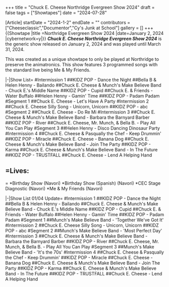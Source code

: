 +++
title = "Chuck E. Cheese Northridge Evergreen Show 2024"
draft = false
tags = ["Showtapes"]
date = "2024-07-28"

[Article]
startDate = "2024-1-2"
endDate = ""
contributors = ["Cheeseclassic","Documentor","Cy's Junk at School"]
gallery = []
+++
{{Showtape
|title =Northridge Evergreen Show 2024
|date=January 2, 2024
|cybernetwork=y|}}
<b><i> Chuck E. Cheese Northridge Evergreen Show 2024</b></i> is the generic show released on January 2, 2024 and was played until March 31, 2024.

This was created as a unique showtape to only be played at Northridge to preserve the animatronics. This show features 3 programmed songs with the standard live being Me & My Friends.

<tabber>
|-|Show List=
#Intermission 1
##KIDZ POP - Dance the Night
##Bella B & Helen Henny - Bailando
##Chuck E. Cheese & Munch's Make Believe Band - Chuck E.'s Middle Name
##KIDZ POP - Cupid
##Chuck E. & Friends - Water Buffalo
##Helen Henny - Gamin' Time
##KIDZ POP - Padam Padam
#Segment 1
##Chuck E. Cheese - Let's Have A Party
#Intermission 2
##Chuck E. Cheese Silly Song - Unicorn, Unicorn
##KIDZ POP - abc
#Segment 2 
##Chuck E. Cheese - Do Re Mi
#Intermission 3
##Chuck E. Cheese & Munch's Make Believe Band - Barbara the Barnyard Barber
##KIDZ POP - River
##Chuck E. Cheese, Mr. Munch, & Bella B. - Play All You Can Play
#Segment 3 
##Helen Henny - Disco Dancing Dinosaur Party
#Intermission 4
##Chuck E. Cheese & Pasqually the Chef - Keep Drummin'
##KIDZ POP - Miracle
##Chuck E. Cheese - Banana Dog
##Chuck E. Cheese & Munch's Make Believe Band - Join The Party
##KIDZ POP - Karma 
##Chuck E. Cheese & Munch's Make Believe Band - In The Future
##KIDZ POP - TRUSTFALL
##Chuck E. Cheese - Lend A Helping Hand

<h2>=Lives:</h2>=
*Birthday Show (Navori)
*Birthday Show (Spanish) (Navori)
*CEC Stage Diagnostic (Navori)
*Me & My Friends (Navori)

|-|Show List 01/04 Update=
#Intermission 1
##KIDZ POP - Dance the Night
##Bella B & Helen Henny - Bailando
##Chuck E. Cheese & Munch's Make Believe Band - Chuck E.'s Middle Name
##KIDZ POP - Cupid
##Chuck E. & Friends - Water Buffalo
##Helen Henny - Gamin' Time
##KIDZ POP - Padam Padam
#Segment 1
##Munch's Make Believe Band - 'Together We've Got It'
#Intermission 2
##Chuck E. Cheese Silly Song - Unicorn, Unicorn
##KIDZ POP - abc
#Segment 2 
##Munch's Make Believe Band - 'Most Perfect Day'
#Intermission 3
##Chuck E. Cheese & Munch's Make Believe Band - Barbara the Barnyard Barber
##KIDZ POP - River
##Chuck E. Cheese, Mr. Munch, & Bella B. - Play All You Can Play
#Segment 3 
##Munch's Make Believe Band - 'It's the 70s'
#Intermission 4
##Chuck E. Cheese & Pasqually the Chef - Keep Drummin'
##KIDZ POP - Miracle
##Chuck E. Cheese - Banana Dog
##Chuck E. Cheese & Munch's Make Believe Band - Join The Party
##KIDZ POP - Karma 
##Chuck E. Cheese & Munch's Make Believe Band - In The Future
##KIDZ POP - TRUSTFALL
##Chuck E. Cheese - Lend A Helping Hand
</tabber>